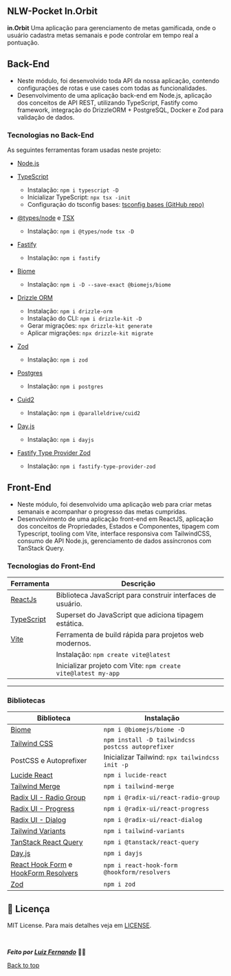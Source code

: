 ## NLW-Pocket In.Orbit

**in.Orbit**
Uma aplicação para gerenciamento de metas gamificada, onde o usuário cadastra metas semanais e pode controlar em tempo real a pontuação.

## Back-End
- Neste módulo, foi desenvolvido toda API da nossa aplicação, contendo configurações de rotas e use cases com todas as funcionalidades. 
- Desenvolvimento de uma aplicação back-end em Node.js, aplicação dos conceitos de API REST, utilizando TypeScript, Fastify como framework, integração do DrizzleORM + PostgreSQL, Docker e Zod para validação de dados.

### Tecnologias no Back-End

As seguintes ferramentas foram usadas neste projeto:

- [Node.js](https://nodejs.org/en/)
- [TypeScript](https://www.typescriptlang.org/)
  - Instalação: `npm i typescript -D`
  - Inicializar TypeScript: `npx tsx -init`
  - Configuração do tsconfig bases: [tsconfig bases (GitHub repo)](https://github.com/tsconfig/bases)

- [@types/node](https://www.npmjs.com/package/@types/node) e [TSX](https://www.npmjs.com/package/tsx)
  - Instalação: `npm i @types/node tsx -D`

- [Fastify](https://www.fastify.io/)
  - Instalação: `npm i fastify`

- [Biome](https://biomejs.dev/)
  - Instalação: `npm i -D --save-exact @biomejs/biome`

- [Drizzle ORM](https://orm.drizzle.team/)
  - Instalação: `npm i drizzle-orm`
  - Instalação do CLI: `npm i drizzle-kit -D`
  - Gerar migrações: `npx drizzle-kit generate`
  - Aplicar migrações: `npx drizzle-kit migrate`

- [Zod](https://www.npmjs.com/package/zod)
  - Instalação: `npm i zod`

- [Postgres](https://www.npmjs.com/package/postgres)
  - Instalação: `npm i postgres`

- [Cuid2](https://www.npmjs.com/package/@paralleldrive/cuid2)
  - Instalação: `npm i @paralleldrive/cuid2`

- [Day.js](https://day.js.org/)
  - Instalação: `npm i dayjs`

- [Fastify Type Provider Zod](https://www.npmjs.com/package/fastify-type-provider-zod)
  - Instalação: `npm i fastify-type-provider-zod`


## Front-End
- Neste módulo, foi desenvolvido uma aplicação web para criar metas semanais e acompanhar o progresso das metas cumpridas.
- Desenvolvimento de uma aplicação front-end em ReactJS, aplicação dos conceitos de Propriedades, Estados e Componentes, tipagem com Typescript, tooling com Vite, interface responsiva com TailwindCSS, consumo de API Node.js, gerenciamento de dados assíncronos com TanStack Query.


### Tecnologias do Front-End

| Ferramenta      | Descrição                                                                               |
| --------------- | --------------------------------------------------------------------------------------- |
| [ReactJs](https://react.dev/) | Biblioteca JavaScript para construir interfaces de usuário.                |
| [TypeScript](https://www.typescriptlang.org/) | Superset do JavaScript que adiciona tipagem estática.         |
| [Vite](https://vitejs.dev/)   | Ferramenta de build rápida para projetos web modernos.                     |
|                               | Instalação: `npm create vite@latest`                                       |
|                               | Inicializar projeto com Vite: `npm create vite@latest my-app`              |

---

### Bibliotecas

| Biblioteca      | Instalação                                                                              |
| --------------- | --------------------------------------------------------------------------------------- |
| [Biome](https://biomejs.dev/)                  | `npm i @biomejs/biome -D`                                       |
| [Tailwind CSS](https://tailwindcss.com/)       | `npm install -D tailwindcss postcss autoprefixer`               |
| PostCSS e Autoprefixer                         | Inicializar Tailwind: `npx tailwindcss init -p`                 |
| [Lucide React](https://www.npmjs.com/package/lucide-react) | `npm i lucide-react`                                         |
| [Tailwind Merge](https://www.npmjs.com/package/tailwind-merge) | `npm i tailwind-merge`                                   |
| [Radix UI - Radio Group](https://www.npmjs.com/package/@radix-ui/react-radio-group) | `npm i @radix-ui/react-radio-group` |
| [Radix UI - Progress](https://www.npmjs.com/package/@radix-ui/react-progress) | `npm i @radix-ui/react-progress` |
| [Radix UI - Dialog](https://www.npmjs.com/package/@radix-ui/react-dialog) | `npm i @radix-ui/react-dialog`   |
| [Tailwind Variants](https://www.npmjs.com/package/tailwind-variants) | `npm i tailwind-variants`             |
| [TanStack React Query](https://tanstack.com/query/latest) | `npm i @tanstack/react-query`                             |
| [Day.js](https://day.js.org/)                 | `npm i dayjs`                                                   |
| [React Hook Form](https://react-hook-form.com/) e [HookForm Resolvers](https://www.npmjs.com/package/@hookform/resolvers) | `npm i react-hook-form @hookform/resolvers` |
| [Zod](https://www.npmjs.com/package/zod)      | `npm i zod`                                                     |


## :memo: Licença ##
 MIT License. Para mais detalhes veja em [LICENSE](./LICENSE).

&#xa0;

_**Feito por <a href="https://github.com/fatalite38" target="_blank">Luiz Fernando</a>**_  👨‍🚀

<a href="#top">Back to top</a>
